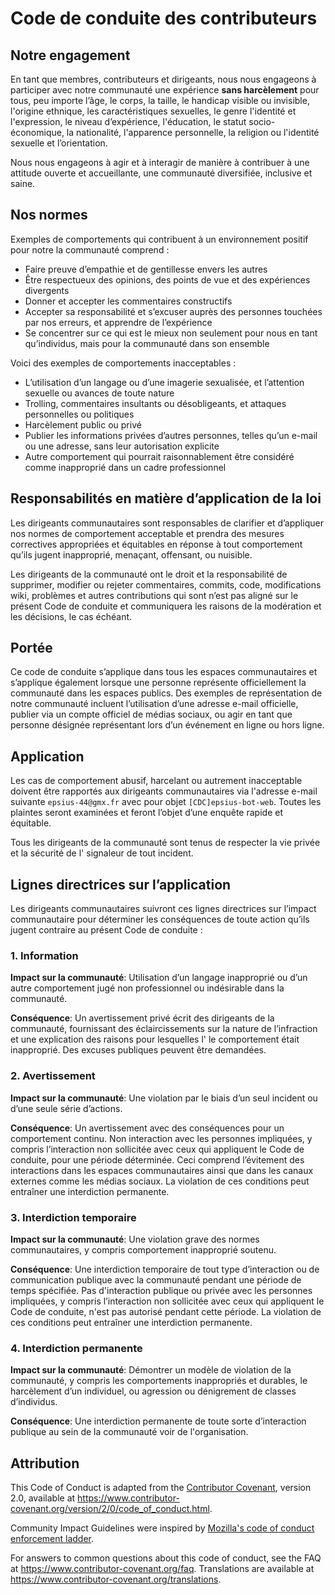 # Code de conduite des contributeurs

## Notre engagement

En tant que membres, contributeurs et dirigeants, nous nous engageons à participer avec notre
communauté une expérience **sans harcèlement** pour tous, peu importe l’âge, le corps,
la taille, le handicap visible ou invisible, l'origine ethnique, les caractéristiques sexuelles, le genre
l'identité et l'expression, le niveau d’expérience, l'éducation, le statut socio-économique,
la nationalité, l'apparence personnelle, la religion ou l'identité sexuelle
et l’orientation.

Nous nous engageons à agir et à interagir de manière à contribuer à une attitude ouverte et accueillante,
une communauté diversifiée, inclusive et saine.

## Nos normes

Exemples de comportements qui contribuent à un environnement positif pour notre
la communauté comprend :

* Faire preuve d’empathie et de gentillesse envers les autres
* Être respectueux des opinions, des points de vue et des expériences divergents
* Donner et accepter les commentaires constructifs
* Accepter sa responsabilité et s’excuser auprès des personnes touchées par nos erreurs,
  et apprendre de l’expérience
* Se concentrer sur ce qui est le mieux non seulement pour nous en tant qu’individus, mais pour la
  communauté dans son ensemble

Voici des exemples de comportements inacceptables :

* L’utilisation d’un langage ou d’une imagerie sexualisée, et l’attention sexuelle ou
  avances de toute nature
* Trolling, commentaires insultants ou désobligeants, et attaques personnelles ou politiques
* Harcèlement public ou privé
* Publier les informations privées d’autres personnes, telles qu’un e-mail ou une
  adresse, sans leur autorisation explicite
* Autre comportement qui pourrait raisonnablement être considéré comme inapproprié dans un
  cadre professionnel

## Responsabilités en matière d’application de la loi

Les dirigeants communautaires sont responsables de clarifier et d’appliquer nos normes de
comportement acceptable et prendra des mesures correctives appropriées et équitables en
réponse à tout comportement qu’ils jugent inapproprié, menaçant, offensant,
ou nuisible.

Les dirigeants de la communauté ont le droit et la responsabilité de supprimer, modifier ou rejeter
commentaires, commits, code, modifications wiki, problèmes et autres contributions qui sont
n’est pas aligné sur le présent Code de conduite et communiquera les raisons de la modération et
les décisions, le cas échéant.

## Portée

Ce code de conduite s’applique dans tous les espaces communautaires et s’applique également lorsque
une personne représente officiellement la communauté dans les espaces publics.
Des exemples de représentation de notre communauté incluent l’utilisation d’une adresse e-mail officielle,
publier via un compte officiel de médias sociaux, ou agir en tant que personne désignée
représentant lors d’un événement en ligne ou hors ligne.

## Application

Les cas de comportement abusif, harcelant ou autrement inacceptable doivent
être rapportés aux dirigeants communautaires via l'adresse e-mail suivante
`epsius-44@gmx.fr` avec pour objet `[CDC]epsius-bot-web`.
Toutes les plaintes seront examinées et feront l’objet d’une enquête rapide et équitable.

Tous les dirigeants de la communauté sont tenus de respecter la vie privée et la sécurité de l'
signaleur de tout incident.

## Lignes directrices sur l’application

Les dirigeants communautaires suivront ces lignes directrices sur l’impact communautaire pour déterminer
les conséquences de toute action qu’ils jugent contraire au présent Code de conduite :

### 1. Information

**Impact sur la communauté**: Utilisation d’un langage inapproprié ou d’un autre comportement jugé
non professionnel ou indésirable dans la communauté.

**Conséquence**: Un avertissement privé écrit des dirigeants de la communauté, fournissant
des éclaircissements sur la nature de l’infraction et une explication des raisons pour lesquelles l'
le comportement était inapproprié. Des excuses publiques peuvent être demandées.

### 2. Avertissement

**Impact sur la communauté**: Une violation par le biais d’un seul incident ou d’une seule série
d’actions.

**Conséquence**: Un avertissement avec des conséquences pour un comportement continu. Non
interaction avec les personnes impliquées, y compris l’interaction non sollicitée avec
ceux qui appliquent le Code de conduite, pour une période déterminée. Ceci
comprend l’évitement des interactions dans les espaces communautaires ainsi que dans les canaux externes
comme les médias sociaux. La violation de ces conditions peut entraîner une
interdiction permanente.

### 3. Interdiction temporaire

**Impact sur la communauté**: Une violation grave des normes communautaires, y compris
comportement inapproprié soutenu.

**Conséquence**: Une interdiction temporaire de tout type d’interaction ou de
communication publique avec la communauté pendant une période de temps spécifiée. Pas
d'interaction publique ou privée avec les personnes impliquées, y compris l’interaction non sollicitée
avec ceux qui appliquent le Code de conduite, n'est pas autorisé pendant cette période.
La violation de ces conditions peut entraîner une interdiction permanente.

### 4. Interdiction permanente

**Impact sur la communauté**: Démontrer un modèle de violation de la communauté, 
y compris les comportements inappropriés et durables, le harcèlement d’un
individuel, ou agression ou dénigrement de classes d’individus.

**Conséquence**: Une interdiction permanente de toute sorte d’interaction publique au sein de
la communauté voir de l'organisation.

## Attribution

This Code of Conduct is adapted from the [Contributor Covenant][homepage],
version 2.0, available at
https://www.contributor-covenant.org/version/2/0/code_of_conduct.html.

Community Impact Guidelines were inspired by [Mozilla's code of conduct
enforcement ladder](https://github.com/mozilla/diversity).

[homepage]: https://www.contributor-covenant.org

For answers to common questions about this code of conduct, see the FAQ at
https://www.contributor-covenant.org/faq. Translations are available at
https://www.contributor-covenant.org/translations.

